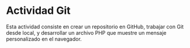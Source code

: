 # Actividad Git
Esta actividad consiste en crear un repositorio en GitHub, trabajar con Git desde local, y desarrollar un archivo PHP que muestre un mensaje personalizado en el navegador.